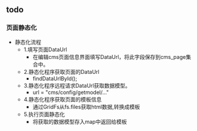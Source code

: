 ## todo
### 页面静态化
- 静态化流程
    - 1.填写页面DataUrl
        - 在编辑cms页面信息界面填写DataUrl，将此字段保存到cms_page集合中。
    - 2.静态化程序获取页面的DataUrl
        - findDataUrlById();
    - 3.静态化程序远程请求DataUrl获取数据模型。
        - url = "cms/config/getmodel/..."
    - 4.静态化程序获取页面的模板信息
        - 通过GridFs从fs.files获取html数据,转换成模板
    - 5.执行页面静态化
        - 将获取的数据模型存入map中返回给模板